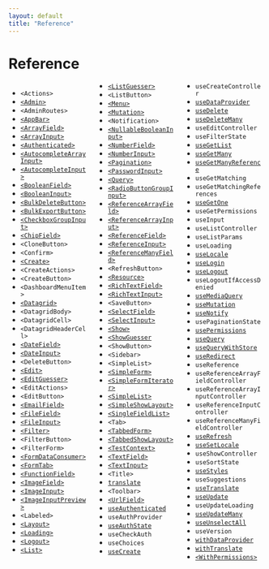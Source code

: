 ```yaml
---
layout: default
title: "Reference"
---
```


# Reference

<div style="column-count:3" markdown="1">

* `<Actions>`
* [`<Admin>`](./Admin.md)
* `<AdminRoutes>`
* [`<AppBar>`](./Theming.md#customizing-the-appbar-content)
* [`<ArrayField>`](./Fields.md#arrayfield)
* [`<ArrayInput>`](./Inputs.md#arrayinput)
* [`<Authenticated>`](./Authentication.md#useauthenticated-hook)
* [`<AutocompleteArrayInput>`](./Inputs.md#autocompletearrayinput)
* [`<AutocompleteInput>`](./Inputs.md#autocompleteinput)
* [`<BooleanField>`](./Fields.md#booleanfield)
* [`<BooleanInput>`](./Inputs.md#booleaninput-and-nullablebooleaninput)
* [`<BulkDeleteButton>`](./List.md#bulk-action-buttons)
* [`<BulkExportButton>`](./List.md#bulk-action-buttons)
* [`<CheckboxGroupInput>`](./Inputs.md#checkboxgroupinput)
* [`<ChipField>`](./Fields.md#chipfield)
* `<CloneButton>`
* `<Confirm>`
* [`<Create>`](./CreateEdit.md#the-create-and-edit-components)
* `<CreateActions>`
* `<CreateButton>`
* `<DashboardMenuItem>`
* [`<Datagrid>`](./List.md#the-datagrid-component)
* `<DatagridBody>`
* `<DatagridCell>`
* `<DatagridHeaderCell>`
* [`<DateField>`](./Fields.md#datefield)
* [`<DateInput>`](./Inputs.md#dateinput)
* `<DeleteButton>`
* [`<Edit>`](./CreateEdit.md#the-create-and-edit-components)
* [`<EditGuesser>`](./CreateEdit.md#the-editguesser-component)
* `<EditActions>`
* `<EditButton>`
* [`<EmailField>`](./Fields.md#emailfield)
* [`<FileField>`](./Fields.md#filefield)
* [`<FileInput>`](./Inputs.md#fileinput)
* [`<Filter>`](./List.md#filters)
* `<FilterButton>`
* `<FilterForm>`
* [`<FormDataConsumer>`](./Inputs.md#linking-two-inputs)
* [`<FormTab>`](./CreateEdit.md#the-tabbedform-component)
* [`<FunctionField>`](./Fields.md#functionfield)
* [`<ImageField>`](./Fields.md#imagefield)
* [`<ImageInput>`](./Inputs.md#imageinput)
* [`<ImageInputPreview>`](./Inputs.md#imageinput)
* `<Labeled>`
* [`<Layout>`](./Theming.md#using-a-custom-layout)
* [`<Loading>`](./Theming.md#Loading)
* [`<Logout>`](./Theming.md#using-a-custom-logout-button)
* [`<List>`](./List.md#the-list-component)
* [`<ListGuesser>`](./List.md#the-listguesser-component)
* `<ListButton>`
* [`<Menu>`](./Theming.md#using-a-custom-menu)
* [`<Mutation>`](./Actions.md#legacy-components-query-mutation-and-withdataprovider)
* `<Notification>`
* [`<NullableBooleanInput>`](./Inputs.md#booleaninput-and-nullablebooleaninput)
* [`<NumberField>`](./Fields.md#numberfield)
* [`<NumberInput>`](./Inputs.md#numberinput)
* [`<Pagination>`](./List.md#pagination)
* [`<PasswordInput>`](./Inputs.md#passwordinput)
* [`<Query>`](./Actions.md#legacy-components-query-mutation-and-withdataprovider)
* [`<RadioButtonGroupInput>`](./Inputs.md#radiobuttongroupinput)
* [`<ReferenceArrayField>`](./Fields.md#referencearrayfield)
* [`<ReferenceArrayInput>`](./Inputs.md#referencearrayinput)
* [`<ReferenceField>`](./Fields.md#referencefield)
* [`<ReferenceInput>`](./Inputs.md#referenceinput)
* [`<ReferenceManyField>`](./Fields.md#referencemanyfield)
* `<RefreshButton>`
* [`<Resource>`](./Resource.md#the-resource-component)
* [`<RichTextField>`](./Fields.md#richtextfield)
* [`<RichTextInput>`](./Inputs.md#richtextinput)
* `<SaveButton>`
* [`<SelectField>`](./Fields.md#selectfield)
* [`<SelectInput>`](./Inputs.md#selectinput)
* [`<Show>`](./Show.md#the-show-component)
* [`<ShowGuesser`](./Show.md#the-showguesser-component)
* `<ShowButton>`
* `<Sidebar>`
* `<SimpleList>`
* [`<SimpleForm>`](./CreateEdit.md#the-simpleform-component)
* [`<SimpleFormIterator>`](./Inputs.md#arrayinput)
* [`<SimpleList>`](./List.md#the-simplelist-component)
* [`<SimpleShowLayout>`](./Show.md#the-simpleshowlayout-component)
* [`<SingleFieldList>`](./List.md#the-singlefieldlist-component)
* `<Tab>`
* [`<TabbedForm>`](./CreateEdit.md#the-tabbedform-component)
* [`<TabbedShowLayout>`](./Show.md#the-tabbedshowlayout-component)
* [`<TestContext>`](./UnitTesting.md#testing-custom-views)
* [`<TextField>`](./Fields.md#textfield)
* [`<TextInput>`](./Inputs.md#textinput)
* `<Title>`
* [`translate`](./Translation.md#withtranslate-hoc)
* `<Toolbar>`
* [`<UrlField>`](./Fields.md#urlfield)
* [`useAuthenticated`](./Authentication.md#useauthenticated-hook)
* `useAuthProvider`
* [`useAuthState`](./Authentication.md#useauthstate-hook)
* `useCheckAuth`
* `useChoices`
* [`useCreate`](./Actions.md#specialized-hooks)
* `useCreateController`
* [`useDataProvider`](./Actions.md#usedataprovider-hook)
* [`useDelete`](./Actions.md#specialized-hooks)
* [`useDeleteMany`](./Actions.md#specialized-hooks)
* `useEditController`
* `useFilterState`
* [`useGetList`](./Actions.md#specialized-hooks)
* [`useGetMany`](./Actions.md#specialized-hooks)
* [`useGetManyReference`](./Actions.md#specialized-hooks)
* `useGetMatching`
* `useGetMatchingReferences`
* [`useGetOne`](./Actions.md#specialized-hooks)
* `useGetPermissions`
* `useInput`
* `useListController`
* `useListParams`
* `useLoading`
* [`useLocale`](./Translation.md#uselocale-getting-the-current-locale)
* [`useLogin`](./Authentication.md#customizing-the-login-and-logout-components)
* [`useLogout`](./Authentication.md#customizing-the-login-and-logout-components)
* `useLogoutIfAccessDenied`
* [`useMediaQuery`](./Theming.md#usemediaquery-hook)
* [`useMutation`](./Actions.md#usemutation-hook)
* [`useNotify`](./Actions.md#handling-side-effects-in-usedataprovider)
* `usePaginationState`
* [`usePermissions`](./Authorization.md#usepermissions-hook)
* [`useQuery`](./Actions.md#usequery-hook)
* [`useQueryWithStore`](./Actions.md#usequerywithstore-hook)
* [`useRedirect`](./Actions.md#handling-side-effects-in-usedataprovider)
* `useReference`
* `useReferenceArrayFieldController`
* `useReferenceArrayInputController`
* `useReferenceInputController`
* `useReferenceManyFieldController`
* [`useRefresh`](./Actions.md#handling-side-effects-in-usedataprovider)
* [`useSetLocale`](./Translation.md#usesetlocale-changing-locale-at-runtime)
* `useShowController`
* `useSortState`
* [`useStyles`](./Theming.md#overriding-a-component-style)
* `useSuggestions`
* [`useTranslate`](./Translation.md#usetranslate-hook)
* [`useUpdate`](./Actions.md#specialized-hooks)
* `useUpdateLoading`
* [`useUpdateMany`](./Actions.md#specialized-hooks)
* [`useUnselectAll`](./Actions.md#handling-side-effects-in-usedataprovider)
* `useVersion`
* [`withDataProvider`](./Actions.md#legacy-components-query-mutation-and-withdataprovider)
* [`withTranslate`](./Translation.md#withtranslate-hoc)
* [`<WithPermissions>`](./Authorization.md#usepermissions-hook)

</div>

